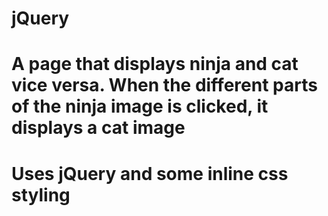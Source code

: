 # jQuery
# A page that displays ninja and cat vice versa. When the different parts of the ninja image is clicked, it displays a cat image
# Uses jQuery and some inline css styling
